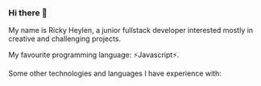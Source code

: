 ### Hi there 👋
My name is Ricky Heylen, a junior fullstack developer interested mostly in creative and challenging projects.

My favourite programming language: <span style="backgroundcolor:yellow">⚡Javascript⚡</span>.

Some other technologies and languages I have experience with:

<!--
**Rix11-H/Rix11-H** is a ✨ _special_ ✨ repository because its `README.md` (this file) appears on your GitHub profile.

Here are some ideas to get you started:

- 🔭 I’m currently working on ...
- 🌱 I’m currently learning ...
- 👯 I’m looking to collaborate on ...
- 🤔 I’m looking for help with ...
- 💬 Ask me about ...
- 📫 How to reach me: ...
- 😄 Pronouns: ...
- ⚡ Fun fact: ...
-->
